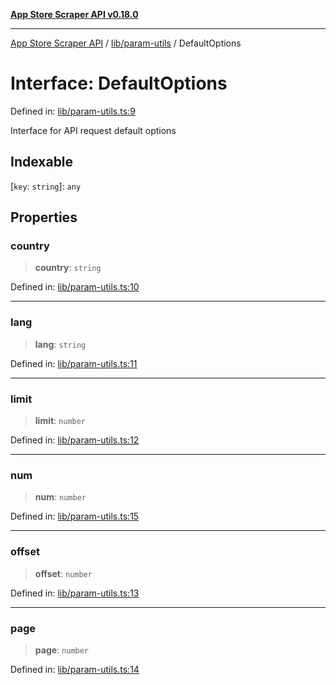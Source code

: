 [**App Store Scraper API v0.18.0**](../../../README.md)

***

[App Store Scraper API](../../../modules.md) / [lib/param-utils](../README.md) / DefaultOptions

# Interface: DefaultOptions

Defined in: [lib/param-utils.ts:9](https://github.com/facundoolano/app-store-scraper/blob/1e0c65b171e0bad4a38692c4616a992bb494cdd4/lib/param-utils.ts#L9)

Interface for API request default options

## Indexable

\[`key`: `string`\]: `any`

## Properties

### country

> **country**: `string`

Defined in: [lib/param-utils.ts:10](https://github.com/facundoolano/app-store-scraper/blob/1e0c65b171e0bad4a38692c4616a992bb494cdd4/lib/param-utils.ts#L10)

***

### lang

> **lang**: `string`

Defined in: [lib/param-utils.ts:11](https://github.com/facundoolano/app-store-scraper/blob/1e0c65b171e0bad4a38692c4616a992bb494cdd4/lib/param-utils.ts#L11)

***

### limit

> **limit**: `number`

Defined in: [lib/param-utils.ts:12](https://github.com/facundoolano/app-store-scraper/blob/1e0c65b171e0bad4a38692c4616a992bb494cdd4/lib/param-utils.ts#L12)

***

### num

> **num**: `number`

Defined in: [lib/param-utils.ts:15](https://github.com/facundoolano/app-store-scraper/blob/1e0c65b171e0bad4a38692c4616a992bb494cdd4/lib/param-utils.ts#L15)

***

### offset

> **offset**: `number`

Defined in: [lib/param-utils.ts:13](https://github.com/facundoolano/app-store-scraper/blob/1e0c65b171e0bad4a38692c4616a992bb494cdd4/lib/param-utils.ts#L13)

***

### page

> **page**: `number`

Defined in: [lib/param-utils.ts:14](https://github.com/facundoolano/app-store-scraper/blob/1e0c65b171e0bad4a38692c4616a992bb494cdd4/lib/param-utils.ts#L14)
